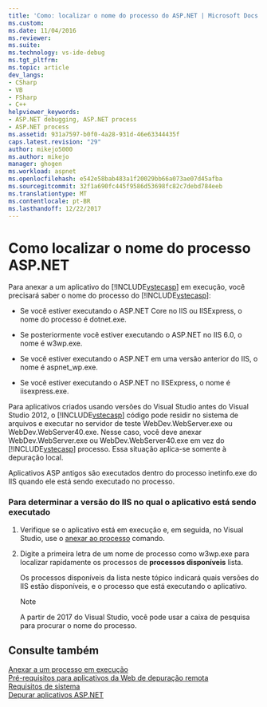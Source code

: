 ```yaml
---
title: 'Como: localizar o nome do processo do ASP.NET | Microsoft Docs'
ms.custom: 
ms.date: 11/04/2016
ms.reviewer: 
ms.suite: 
ms.technology: vs-ide-debug
ms.tgt_pltfrm: 
ms.topic: article
dev_langs:
- CSharp
- VB
- FSharp
- C++
helpviewer_keywords:
- ASP.NET debugging, ASP.NET process
- ASP.NET process
ms.assetid: 931a7597-b0f0-4a28-931d-46e63344435f
caps.latest.revision: "29"
author: mikejo5000
ms.author: mikejo
manager: ghogen
ms.workload: aspnet
ms.openlocfilehash: e542e58bab483a1f20029bb66a073ae07d45afba
ms.sourcegitcommit: 32f1a690fc445f9586d53698fc82c7debd784eeb
ms.translationtype: MT
ms.contentlocale: pt-BR
ms.lasthandoff: 12/22/2017
---
```

# <a name="how-to-find-the-name-of-the-aspnet-process"></a>Como localizar o nome do processo ASP.NET
Para anexar a um aplicativo do [!INCLUDE[vstecasp](../code-quality/includes/vstecasp_md.md)] em execução, você precisará saber o nome do processo do [!INCLUDE[vstecasp](../code-quality/includes/vstecasp_md.md)]:  

-   Se você estiver executando o ASP.NET Core no IIS ou IISExpress, o nome do processo é dotnet.exe.

-   Se posteriormente você estiver executando o ASP.NET no IIS 6.0, o nome é w3wp.exe.  
  
-   Se você estiver executando o ASP.NET em uma versão anterior do IIS, o nome é aspnet_wp.exe.

-   Se você estiver executando o ASP.NET no IISExpress, o nome é iisexpress.exe.
  
Para aplicativos criados usando versões do Visual Studio antes do Visual Studio 2012, o [!INCLUDE[vstecasp](../code-quality/includes/vstecasp_md.md)] código pode residir no sistema de arquivos e executar no servidor de teste WebDev.WebServer.exe ou WebDev.WebServer40.exe. Nesse caso, você deve anexar WebDev.WebServer.exe ou WebDev.WebServer40.exe em vez do [!INCLUDE[vstecasp](../code-quality/includes/vstecasp_md.md)] processo. Essa situação aplica-se somente à depuração local.
  
Aplicativos ASP antigos são executados dentro do processo inetinfo.exe do IIS quando ele está sendo executado no processo.  

### <a name="to-determine-the-iis-version-under-which-the-application-is-running"></a>Para determinar a versão do IIS no qual o aplicativo está sendo executado  

1.  Verifique se o aplicativo está em execução e, em seguida, no Visual Studio, use o [anexar ao processo](../debugger/attach-to-running-processes-with-the-visual-studio-debugger.md) comando.

2.  Digite a primeira letra de um nome de processo como w3wp.exe para localizar rapidamente os processos de **processos disponíveis** lista.

    Os processos disponíveis da lista neste tópico indicará quais versões do IIS estão disponíveis, e o processo que está executando o aplicativo.

    > [!NOTE]
    > A partir de 2017 do Visual Studio, você pode usar a caixa de pesquisa para procurar o nome do processo.
  
## <a name="see-also"></a>Consulte também  
 [Anexar a um processo em execução](../debugger/attach-to-running-processes-with-the-visual-studio-debugger.md)  
 [Pré-requisitos para aplicativos da Web de depuração remota](../debugger/prerequistes-for-remote-debugging-web-applications.md)   
 [Requisitos de sistema](../debugger/aspnet-debugging-system-requirements.md)   
 [Depurar aplicativos ASP.NET](../debugger/how-to-enable-debugging-for-aspnet-applications.md)